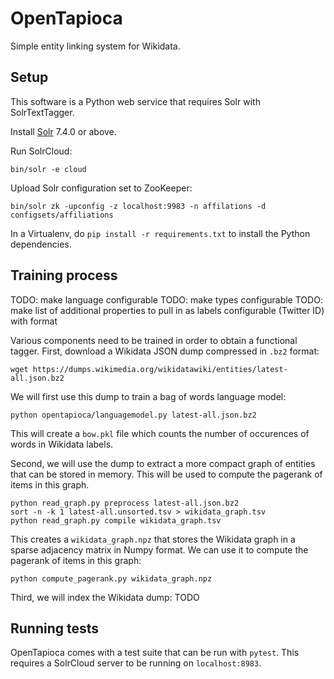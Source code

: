 OpenTapioca
===========

Simple entity linking system for Wikidata.

Setup
-----

This software is a Python web service that requires Solr with SolrTextTagger.

Install [Solr](https://lucene.apache.org/solr/) 7.4.0 or above.

Run SolrCloud:

```
bin/solr -e cloud
```

Upload Solr configuration set to ZooKeeper:
```
bin/solr zk -upconfig -z localhost:9983 -n affilations -d configsets/affiliations
```

In a Virtualenv, do `pip install -r requirements.txt` to install the Python dependencies.

Training process
----------------

TODO: make language configurable
TODO: make types configurable
TODO: make list of additional properties to pull in as labels configurable (Twitter ID) with format

Various components need to be trained in order to obtain a functional tagger. First, download
a Wikidata JSON dump compressed in `.bz2` format:
```
wget https://dumps.wikimedia.org/wikidatawiki/entities/latest-all.json.bz2
```

We will first use this dump to train a bag of words language model:
```
python opentapioca/languagemodel.py latest-all.json.bz2
```

This will create a `bow.pkl` file which counts the number of occurences
of words in Wikidata labels.

Second, we will use the dump to extract a more compact graph of entities that can be stored
in memory. This will be used to compute the pagerank of items in this graph.
```
python read_graph.py preprocess latest-all.json.bz2
sort -n -k 1 latest-all.unsorted.tsv > wikidata_graph.tsv
python read_graph.py compile wikidata_graph.tsv
```

This creates a `wikidata_graph.npz` that stores the Wikidata graph in a sparse adjacency matrix in Numpy format.
We can use it to compute the pagerank of items in this graph:

```
python compute_pagerank.py wikidata_graph.npz
```

Third, we will index the Wikidata dump: TODO 


Running tests
-------------

OpenTapioca comes with a test suite that can be run with `pytest`. This
requires a SolrCloud server to be running on `localhost:8983`.

